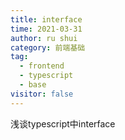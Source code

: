 ```yaml
---
title: interface
time: 2021-03-31
author: ru shui
category: 前端基础
tag:
  - frontend
  - typescript
  - base
visitor: false
---
```


浅谈typescript中interface